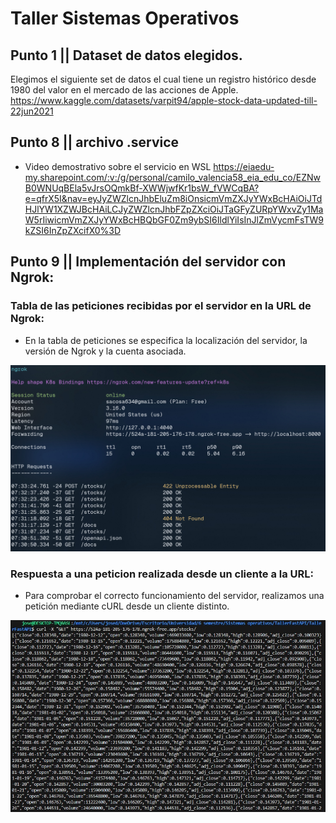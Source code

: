 # Taller Sistemas Operativos

## Punto 1 || Dataset de datos elegidos.
Elegimos el siguiente set de datos el cual tiene un registro histórico desde 1980 del valor en el mercado de las acciones de Apple.
https://www.kaggle.com/datasets/varpit94/apple-stock-data-updated-till-22jun2021


## Punto 8 || archivo .service
- Video demostrativo sobre el servicio en WSL
  https://eiaedu-my.sharepoint.com/:v:/g/personal/camilo_valencia58_eia_edu_co/EZNwB0WNUqBEla5vJrsOQmkBf-XWWjwfKr1bsW_fVWCqBA?e=qfrX5I&nav=eyJyZWZlcnJhbEluZm8iOnsicmVmZXJyYWxBcHAiOiJTdHJlYW1XZWJBcHAiLCJyZWZlcnJhbFZpZXciOiJTaGFyZURpYWxvZy1MaW5rIiwicmVmZXJyYWxBcHBQbGF0Zm9ybSI6IldlYiIsInJlZmVycmFsTW9kZSI6InZpZXcifX0%3D
  

## Punto 9 || Implementación del servidor con Ngrok:

### Tabla de las peticiones recibidas por el servidor en la URL de Ngrok:

- En la tabla de peticiones se especifica la localización del servidor, la versión de Ngrok y la cuenta asociada.

![Tabla de peticiones](./dashboard-ngrok.jpg)

### Respuesta a una peticion realizada desde un cliente a la URL:

- Para comprobar el correcto funcionamiento del servidor, realizamos una petición mediante cURL desde un cliente distinto.

![Peticion realizada desde otro cliente](./post-ngrok.jpg)

